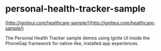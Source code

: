 personal-health-tracker-sample
==============================

[http://igniteui.com/healthcare-sample/](http://igniteui.com/healthcare-sample/)

The Personal Health Tracker sample demos using Ignite UI inside the PhoneGap framework for native-like, installed app experiences.
